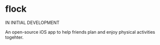 # flock

IN INITIAL DEVELOPMENT

An open-source iOS app to help friends plan and enjoy physical activities togehter.
